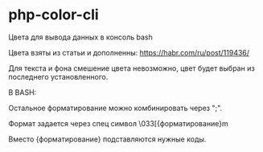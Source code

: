 # php-color-cli

Цвета для вывода данных в консоль bash

Цвета взяты из статьи и дополненны: https://habr.com/ru/post/119436/

Для текста и фона смешение цвета невозможно, цвет будет выбран из последнего установленного. 


В BASH: 

Остальное форматирование можно комбинировать через ";".

Формат задается через спец символ \033[{форматирование}m

Вместо {форматирование} подставляются нужные коды. 
